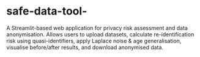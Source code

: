 # safe-data-tool-
A Streamlit-based web application for privacy risk assessment and data anonymisation. Allows users to upload datasets, calculate re-identification risk using quasi-identifiers, apply Laplace noise &amp; age generalisation, visualise before/after results, and download anonymised data.
